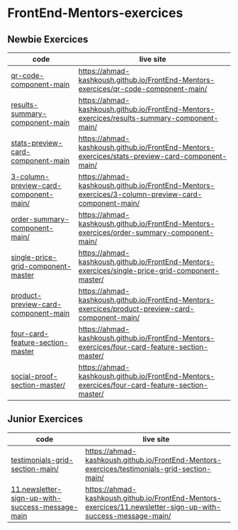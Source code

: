 # FrontEnd-Mentors-exercices

## Newbie Exercices

| code                                                                           | live site                                                                                          |
| ------------------------------------------------------------------------------ | -------------------------------------------------------------------------------------------------- |
| [qr-code-component-main](qr-code-component-main/)                              | https://ahmad-kashkoush.github.io/FrontEnd-Mentors-exercices/qr-code-component-main/               |
| [results-summary-component-main](results-summary-component-main/)              | https://ahmad-kashkoush.github.io/FrontEnd-Mentors-exercices/results-summary-component-main/       |
| [stats-preview-card-component-main](stats-preview-card-component-main/)        | https://ahmad-kashkoush.github.io/FrontEnd-Mentors-exercices/stats-preview-card-component-main/    |
| [3-column-preview-card-component-main/](3-column-preview-card-component-main/) | https://ahmad-kashkoush.github.io/FrontEnd-Mentors-exercices/3-column-preview-card-component-main/ |
| [order-summary-component-main/](order-summary-component-main/)                 | https://ahmad-kashkoush.github.io/FrontEnd-Mentors-exercices/order-summary-component-main/         |
| [single-price-grid-component-master](single-price-grid-component-master/)      | https://ahmad-kashkoush.github.io/FrontEnd-Mentors-exercices/single-price-grid-component-master/   |
| [product-preview-card-component-main](product-preview-card-component-main/)    | https://ahmad-kashkoush.github.io/FrontEnd-Mentors-exercices/product-preview-card-component-main/  |
| [four-card-feature-section-master](four-card-feature-section-master/)          | https://ahmad-kashkoush.github.io/FrontEnd-Mentors-exercices/four-card-feature-section-master/     |
| [social-proof-section-master/](social-proof-section-master/)                   | https://ahmad-kashkoush.github.io/FrontEnd-Mentors-exercices/four-card-feature-section-master/     |

## Junior Exercices

| code                                                                                                | live site                                                                                                     |
| --------------------------------------------------------------------------------------------------- | ------------------------------------------------------------------------------------------------------------- |
| [testimonials-grid-section-main/](testimonials-grid-section-main/)                                  | https://ahmad-kashkoush.github.io/FrontEnd-Mentors-exercices/testimonials-grid-section-main/                  |
| [11.newsletter-sign-up-with-success-message-main](11.newsletter-sign-up-with-success-message-main/) | https://ahmad-kashkoush.github.io/FrontEnd-Mentors-exercices/11.newsletter-sign-up-with-success-message-main/ |

